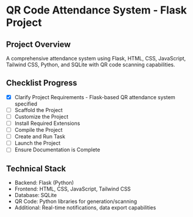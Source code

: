 # QR Code Attendance System - Flask Project

## Project Overview
A comprehensive attendance system using Flask, HTML, CSS, JavaScript, Tailwind CSS, Python, and SQLite with QR code scanning capabilities.

## Checklist Progress

- [x] Clarify Project Requirements - Flask-based QR attendance system specified
- [ ] Scaffold the Project
- [ ] Customize the Project  
- [ ] Install Required Extensions
- [ ] Compile the Project
- [ ] Create and Run Task
- [ ] Launch the Project
- [ ] Ensure Documentation is Complete

## Technical Stack
- Backend: Flask (Python)
- Frontend: HTML, CSS, JavaScript, Tailwind CSS
- Database: SQLite
- QR Code: Python libraries for generation/scanning
- Additional: Real-time notifications, data export capabilities